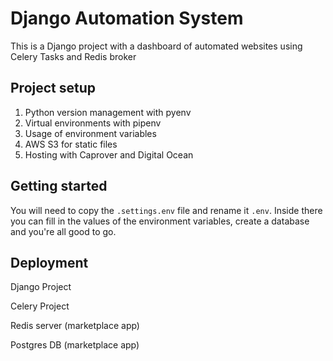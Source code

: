 # Django Automation System

This is a Django project with a dashboard of automated websites using Celery Tasks and Redis broker

## Project setup

1. Python version management with pyenv
2. Virtual environments with pipenv
3. Usage of environment variables
4. AWS S3 for static files
5. Hosting with Caprover and Digital Ocean

## Getting started

You will need to copy the `.settings.env` file and rename it `.env`. Inside there you can fill in the values of the environment variables, create a database and you're all good to go.

## Deployment

Django Project

Celery Project

Redis server (marketplace app)

Postgres DB (marketplace app)
